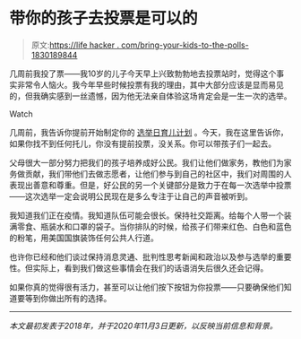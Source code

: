 # 带你的孩子去投票是可以的

> 原文:[https://life hacker . com/bring-your-kids-to-the-polls-1830189844](https://lifehacker.com/bring-your-kids-to-the-polls-1830189844)

几周前我投了票——我10岁的儿子今天早上兴致勃勃地去投票站时，觉得这个事实非常令人恼火。我今年早些时候投票有我的理由，其中大部分应该是显而易见的，但我确实感到一丝遗憾，因为他无法亲自体验这场肯定会是一生一次的选举。

Watch

几周前，我告诉你提前开始制定你的 [选举日育儿计划](https://offspring.lifehacker.com/plan-your-election-day-childcare-right-now-1845370763) 。今天，我在这里告诉你，如果你找不到任何托儿，你没有提前投票，没关系。你可以带孩子们一起去。

父母很大一部分努力把我们的孩子培养成好公民。我们让他们做家务，教他们为家务做贡献，我们带他们去做志愿者，让他们参与到自己的社区中，我们对周围的人表现出善意和尊重。但是，好公民的另一个关键部分是致力于在每一次选举中投票——这次选举一定会说明公民现在是多么专注于让自己的声音被听到。

我知道我们正在疫情。我知道队伍可能会很长。保持社交距离。给每个人带一个装满零食、瓶装水和口罩的袋子。当你排队的时候，给孩子们带来红色、白色和蓝色的粉笔，用美国国旗装饰任何公共人行道。

也许你已经和他们谈过保持消息灵通、批判性思考新闻和政治以及参与选举的重要性。但实际上，看到我们做这些事情会在我们的话语消失后很久还会记得。

如果你真的觉得很有活力，甚至可以让他们按下按钮为你投票——只要确保他们知道要等到你做出所有的选择。

* * *

*本文最初发表于2018年，并于2020年11月3日更新，以反映当前信息和背景。*